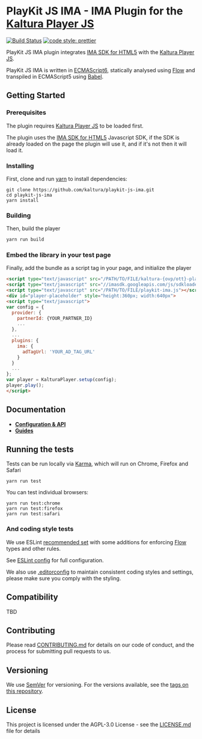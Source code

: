 # PlayKit JS IMA - IMA Plugin for the [Kaltura Player JS]

[![Build Status](https://travis-ci.org/kaltura/playkit-js-ima.svg?branch=master)](https://travis-ci.org/kaltura/playkit-js-ima)
[![code style: prettier](https://img.shields.io/badge/code_style-prettier-ff69b4.svg?style=flat-square)](https://github.com/prettier/prettier)

PlayKit JS IMA plugin integrates [IMA SDK for HTML5] with the [Kaltura Player JS].

PlayKit JS IMA is written in [ECMAScript6], statically analysed using [Flow] and transpiled in ECMAScript5 using [Babel].

[ima sdk for html5]: https://developers.google.com/interactive-media-ads/docs/sdks/html5/
[flow]: https://flow.org/
[ecmascript6]: https://github.com/ericdouglas/ES6-Learning#articles--tutorials
[babel]: https://babeljs.io
[kaltura player js]: https://github.com/kaltura/kaltura-player-js

## Getting Started

### Prerequisites

The plugin requires [Kaltura Player JS] to be loaded first.

The plugin uses the [IMA SDK for HTML5] Javascript SDK, if the SDK is already loaded on the page the plugin will use it, and if it's not then it will load it.

### Installing

First, clone and run [yarn] to install dependencies:

[yarn]: https://yarnpkg.com/lang/en/

```
git clone https://github.com/kaltura/playkit-js-ima.git
cd playkit-js-ima
yarn install
```

### Building

Then, build the player

```javascript
yarn run build
```

### Embed the library in your test page

Finally, add the bundle as a script tag in your page, and initialize the player

```html
<script type="text/javascript" src="/PATH/TO/FILE/kaltura-{ovp/ott}-player.js"></script>                     <!--PlayKit player-->
<script type="text/javascript" src="//imasdk.googleapis.com/js/sdkloader/ima3.js"></script> <!--IMA SDK for HTML5-->
<script type="text/javascript" src="/PATH/TO/FILE/playkit-ima.js"></script>                 <!--PlayKit IMA plugin-->
<div id="player-placeholder" style="height:360px; width:640px">
<script type="text/javascript">
var config = {
  provider: {
    partnerId: {YOUR_PARTNER_ID}
    ...
  },
  ...
  plugins: {
    ima: {
      adTagUrl: 'YOUR_AD_TAG_URL'
    }
  }
  ...
};
var player = KalturaPlayer.setup(config);
player.play();
</script>
```

## Documentation

* **[Configuration & API](docs/api.md)**
* **[Guides](docs/guides.md)**

## Running the tests

Tests can be run locally via [Karma], which will run on Chrome, Firefox and Safari

[karma]: https://karma-runner.github.io/1.0/index.html

```
yarn run test
```

You can test individual browsers:

```
yarn run test:chrome
yarn run test:firefox
yarn run test:safari
```

### And coding style tests

We use ESLint [recommended set](http://eslint.org/docs/rules/) with some additions for enforcing [Flow] types and other rules.

See [ESLint config](.eslintrc.json) for full configuration.

We also use [.editorconfig](.editorconfig) to maintain consistent coding styles and settings, please make sure you comply with the styling.

## Compatibility

TBD

## Contributing

Please read [CONTRIBUTING.md](https://gist.github.com/PurpleBooth/b24679402957c63ec426) for details on our code of conduct, and the process for submitting pull requests to us.

## Versioning

We use [SemVer](http://semver.org/) for versioning. For the versions available, see the [tags on this repository](https://github.com/kaltura/playkit-js-ima/tags).

## License

This project is licensed under the AGPL-3.0 License - see the [LICENSE.md](LICENSE.md) file for details

```

```
